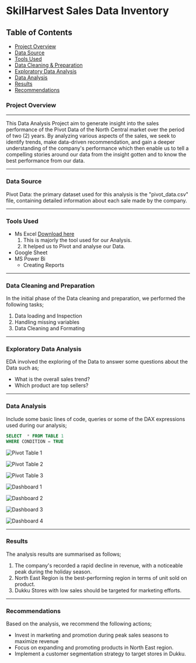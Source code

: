# SkilHarvest Sales Data Inventory

## Table of Contents

- [Project Overview](#project-overview)
- [Data Source](#data-source)
- [Tools Used](#tools-used)
- [Data Cleaning & Preparation](#data-cleaning-and-preparation)
- [Exploratory Data Analysis](#exploratory-data-analysis)
- [Data Analysis](#data-analysis)
- [Results](#results)
- [Recommendations](#recommendations)
  
### Project Overview
---
This Data Analysis Project aim to generate insight into the sales performance of the Pivot Data of the North Central market over the period of two (2) years. By analyzing various aspects of the sales, we seek to identify trends, make data-driven recommendation, and gain a deeper understanding of the company's performance which then enable us to tell a compelling stories around our data from the insight gotten and to know the best performance from our data.

---

### Data Source
Pivot Data: the primary dataset used for this analysis is the "pivot_data.csv" file, containing detailed information about each sale made by the company.

---
### Tools Used

- Ms Excel [Download here](https://microsoft.com)
  1. This is majorly the tool used for our Analysis.
  2. It helped us to Pivot and analyse our Data.
- Google Sheet
- MS Power Bi
  - Creating Reports

---
### Data Cleaning and Preparation
In the initial phase of the Data cleaning and preparation, we performed the following tasks;
1. Data loading and Inspection
2. Handling missing variables
3. Data Cleaning and Formating

---
 ### Exploratory Data Analysis
 EDA involved the exploring of the Data to answer some questions about the Data such as;
 - What is the overall sales trend?
 - Which product are top sellers?

---
### Data Analysis
Include some basic lines of code, queries or some of the DAX expressions used during our analysis;
 
``` SQL
SELECT  * FROM TABLE 1
WHERE CONDITION = TRUE
```

![Pivot Table 1](https://github.com/user-attachments/assets/857e8107-bfaf-454b-9292-76f9be5cb0e8)

![Pivot Table 2](https://github.com/user-attachments/assets/d6b4e3f0-1cfe-4bbb-bddc-ec08dd708f50)

![Pivot Table 3](https://github.com/user-attachments/assets/2f60bdbd-ca54-4278-bd64-0417feb8c9d5)


![Dashboard 1](https://github.com/user-attachments/assets/b166cbf9-b099-4c0e-b947-66753ed0be3b)

![Dashboard  2](https://github.com/user-attachments/assets/70b76154-877b-402c-bab9-187d0bf25bd9)

![Dashboard 3](https://github.com/user-attachments/assets/41abff81-1930-4e24-a883-8925cfb1e832)

![Dashboard 4](https://github.com/user-attachments/assets/ef97f74b-b1b0-4156-bb02-9d2e251fd576)

---
### Results

The analysis results are summarised as follows;
1. The company's recorded a rapid decline in revenue, with a noticeable peak during the holiday season.
2. North East Region is the best-performing region in terms of unit sold on product.
3. Dukku Stores with low sales should be targeted for marketing efforts.

---
### Recommendations

Based on the analysis, we recommend the following actions;
- Invest in marketing and promotion during peak sales seasons to maximize revenue
- Focus on expanding and promoting products in North East region.
- Implement a customer segmentation strategy to target stores in Dukku.










